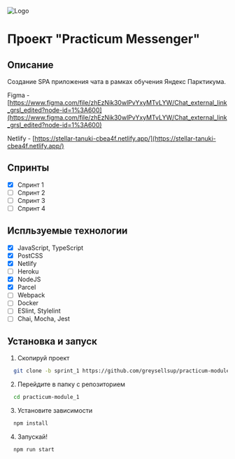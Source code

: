 ![Logo](http://dl3.joxi.net/drive/2022/09/30/0000/2738/10930/30/940ff12203.jpg)
# Проект "Practicum Messenger"

## Описание
Создание SPA приложения чата в рамках обучения Яндекс Парктикума.

Figma - [https://www.figma.com/file/zhEzNik30wlPvYxyMTvLYW/Chat_external_link_grsl_edited?node-id=1%3A600](https://www.figma.com/file/zhEzNik30wlPvYxyMTvLYW/Chat_external_link_grsl_edited?node-id=1%3A600)

Netlify - [https://stellar-tanuki-cbea4f.netlify.app/](https://stellar-tanuki-cbea4f.netlify.app/)

## Спринты
- [x] Спринт 1
- [ ] Спринт 2
- [ ] Спринт 3
- [ ] Спринт 4

## Испльзуемые технологии
- [x] JavaScript, TypeScript 
- [x] PostCSS
- [x] Netlify
- [ ] Heroku
- [x] NodeJS
- [x] Parcel
- [ ] Webpack
- [ ] Docker
- [ ] ESlint, Stylelint
- [ ] Chai, Mocha, Jest

## Установка и запуск
1. Скопируй проект

```bash
  git clone -b sprint_1 https://github.com/greysellsup/practicum-module_1.git
```

2. Перейдите в папку с репозиторием

```bash
  cd practicum-module_1
```

3. Установите зависимости

```bash
  npm install
```

4. Запускай!

```bash
  npm run start
```